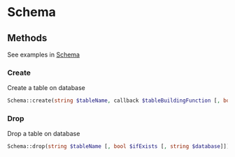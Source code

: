 # Schema

## Methods

See examples in [Schema](../../examples/Schema/Schema.php)

### Create

Create a table on database

```php
Schema::create(string $tableName, callback $tableBuildingFunction [, bool $ifNotExists [, string $database]]): void
```

### Drop

Drop a table on database

```php
Schema::drop(string $tableName [, bool $ifExists [, string $database]]): void
```

